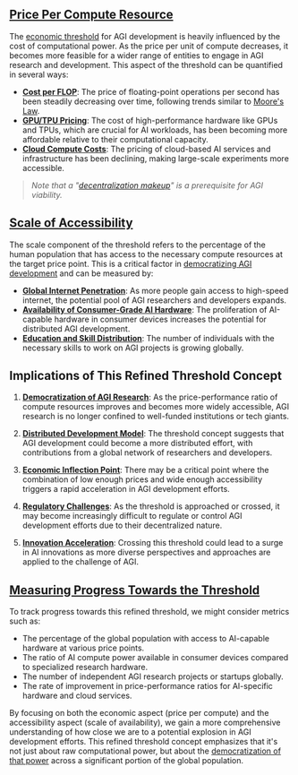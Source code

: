 ## [Price Per Compute Resource](/literary_products/joes_notes/PRICE_PER_COMPUTE.md)

The [economic threshold](/literary_products/joes_notes/ECONOMIC_THRESHOLD.md) for AGI development is heavily influenced by the cost of computational power. As the price per unit of compute decreases, it becomes more feasible for a wider range of entities to engage in AGI research and development. This aspect of the threshold can be quantified in several ways:

- **[Cost per FLOP](/literary_products/joes_notes/COST_PER_FLOP.md)**: The price of floating-point operations per second has been steadily decreasing over time, following trends similar to [Moore's Law](/literary_products/joes_notes/MOORES_LAW.md).
- **[GPU/TPU Pricing](/literary_products/joes_notes/GPU_TPU_PRICING.md)**: The cost of high-performance hardware like GPUs and TPUs, which are crucial for AI workloads, has been becoming more affordable relative to their computational capacity.
- **[Cloud Compute Costs](/literary_products/joes_notes/CLOUD_COMPUTE_COSTS.md)**: The pricing of cloud-based AI services and infrastructure has been declining, making large-scale experiments more accessible.

> *Note that a "[decentralization makeup](/literary_products/joes_notes/DECENTRALIZATION_MAKEUP.md)" is a prerequisite for AGI viability.*

## [Scale of Accessibility](/literary_products/joes_notes/SCALE_OF_ACCESSIBILITY.md)

The scale component of the threshold refers to the percentage of the human population that has access to the necessary compute resources at the target price point. This is a critical factor in [democratizing AGI development](/literary_products/joes_notes/DEMOCRATIZING_AGI.md) and can be measured by:

- **[Global Internet Penetration](/literary_products/joes_notes/GLOBAL_INTERNET_PENETRATION.md)**: As more people gain access to high-speed internet, the potential pool of AGI researchers and developers expands.
- **[Availability of Consumer-Grade AI Hardware](/literary_products/joes_notes/CONSUMER_AI_HARDWARE.md)**: The proliferation of AI-capable hardware in consumer devices increases the potential for distributed AGI development.
- **[Education and Skill Distribution](/literary_products/joes_notes/EDUCATION_SKILL_DISTRIBUTION.md)**: The number of individuals with the necessary skills to work on AGI projects is growing globally.

## Implications of This Refined Threshold Concept

1. **[Democratization of AGI Research](/literary_products/joes_notes/DEMOCRATIZING_AGI.md)**: As the price-performance ratio of compute resources improves and becomes more widely accessible, AGI research is no longer confined to well-funded institutions or tech giants.

2. **[Distributed Development Model](/literary_products/joes_notes/DISTRIBUTED_DEVELOPMENT.md)**: The threshold concept suggests that AGI development could become a more distributed effort, with contributions from a global network of researchers and developers.

3. **[Economic Inflection Point](/literary_products/joes_notes/ECONOMIC_INFLECTION_POINT.md)**: There may be a critical point where the combination of low enough prices and wide enough accessibility triggers a rapid acceleration in AGI development efforts.

4. **[Regulatory Challenges](/literary_products/joes_notes/REGULATORY_CHALLENGES.md)**: As the threshold is approached or crossed, it may become increasingly difficult to regulate or control AGI development efforts due to their decentralized nature.

5. **[Innovation Acceleration](/literary_products/joes_notes/INNOVATION_ACCELERATION.md)**: Crossing this threshold could lead to a surge in AI innovations as more diverse perspectives and approaches are applied to the challenge of AGI.

## [Measuring Progress Towards the Threshold](/literary_products/joes_notes/MEASURING_PROGRESS.md)

To track progress towards this refined threshold, we might consider metrics such as:

- The percentage of the global population with access to AI-capable hardware at various price points.
- The ratio of AI compute power available in consumer devices compared to specialized research hardware.
- The number of independent AGI research projects or startups globally.
- The rate of improvement in price-performance ratios for AI-specific hardware and cloud services.

By focusing on both the economic aspect (price per compute) and the accessibility aspect (scale of availability), we gain a more comprehensive understanding of how close we are to a potential explosion in AGI development efforts. This refined threshold concept emphasizes that it's not just about raw computational power, but about the [democratization of that power](/literary_products/joes_notes/DEMOCRATIZING_COMPUTE.md) across a significant portion of the global population.